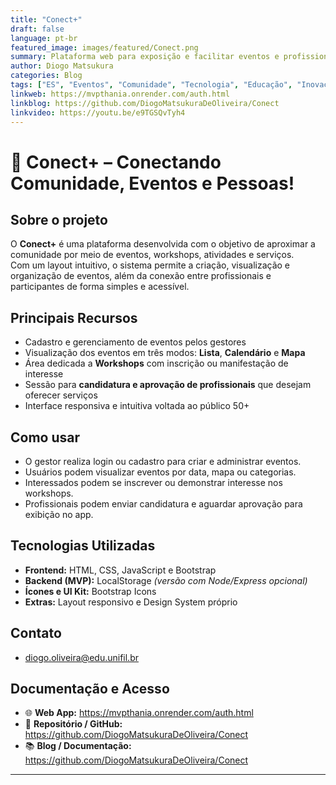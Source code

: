 ```yaml
---
title: "Conect+"
draft: false
language: pt-br
featured_image: images/featured/Conect.png
summary: Plataforma web para exposição e facilitar eventos e profissionais para a região de Londrina
author: Diogo Matsukura
categories: Blog
tags: ["ES", "Eventos", "Comunidade", "Tecnologia", "Educação", "Inovação"]
linkweb: https://mvpthania.onrender.com/auth.html
linkblog: https://github.com/DiogoMatsukuraDeOliveira/Conect
linkvideo: https://youtu.be/e9TGSQvTyh4
---
```


# 📍 **Conect+ – Conectando Comunidade, Eventos e Pessoas!**

## Sobre o projeto

O **Conect+** é uma plataforma desenvolvida com o objetivo de aproximar a comunidade por meio de eventos, workshops, atividades e serviços.  
Com um layout intuitivo, o sistema permite a criação, visualização e organização de eventos, além da conexão entre profissionais e participantes de forma simples e acessível.

## Principais Recursos

- Cadastro e gerenciamento de eventos pelos gestores  
- Visualização dos eventos em três modos: **Lista**, **Calendário** e **Mapa**  
- Área dedicada a **Workshops** com inscrição ou manifestação de interesse  
- Sessão para **candidatura e aprovação de profissionais** que desejam oferecer serviços  
- Interface responsiva e intuitiva voltada ao público 50+  

## Como usar

- O gestor realiza login ou cadastro para criar e administrar eventos.  
- Usuários podem visualizar eventos por data, mapa ou categorias.  
- Interessados podem se inscrever ou demonstrar interesse nos workshops.  
- Profissionais podem enviar candidatura e aguardar aprovação para exibição no app.  

## Tecnologias Utilizadas

- **Frontend:** HTML, CSS, JavaScript e Bootstrap  
- **Backend (MVP):** LocalStorage *(versão com Node/Express opcional)*  
- **Ícones e UI Kit:** Bootstrap Icons  
- **Extras:** Layout responsivo e Design System próprio  

## Contato

- diogo.oliveira@edu.unifil.br

## Documentação e Acesso

- 🌐 **Web App:** https://mvpthania.onrender.com/auth.html  
- 📄 **Repositório / GitHub:** https://github.com/DiogoMatsukuraDeOliveira/Conect  
- 📚 **Blog / Documentação:** https://github.com/DiogoMatsukuraDeOliveira/Conect  

---
